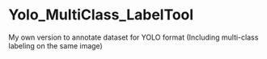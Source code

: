 # Yolo_MultiClass_LabelTool
My own version to annotate dataset for YOLO format (Including multi-class labeling on the same image)
